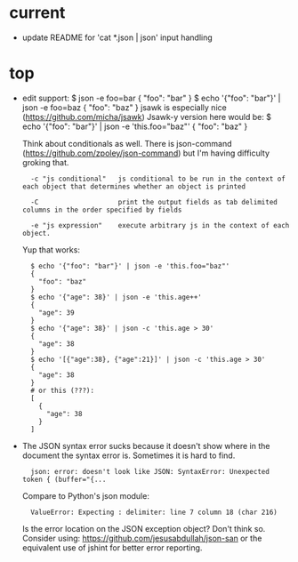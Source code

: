 # current

- update README for 'cat *.json | json' input handling

  

# top

- edit support:
    $ json -e foo=bar
    {
      "foo": "bar"
    }
    $ echo '{"foo": "bar"}' | json -e foo=baz
    {
      "foo": "baz"
    }
  jsawk is especially nice (https://github.com/micha/jsawk)
  Jsawk-y version here would be:
    $ echo '{"foo": "bar"}' | json -e 'this.foo="baz"'
    {
      "foo": "baz"
    }

  Think about conditionals as well. There is json-command
  (https://github.com/zpoley/json-command) but I'm having difficulty groking
  that.
    
        -c "js conditional"   js conditional to be run in the context of each object that determines whether an object is printed
    
        -C                    print the output fields as tab delimited columns in the order specified by fields
    
        -e "js expression"    execute arbitrary js in the context of each object.


    Yup that works:
    
        
        $ echo '{"foo": "bar"}' | json -e 'this.foo="baz"'
        {
          "foo": "baz"
        }
        $ echo '{"age": 38}' | json -e 'this.age++'
        {
          "age": 39
        }
        $ echo '{"age": 38}' | json -c 'this.age > 30'
        {
          "age": 38
        }
        $ echo '[{"age":38}, {"age":21}]' | json -c 'this.age > 30'
        {
          "age": 38
        }
        # or this (???):
        [
          {
            "age": 38
          }
        ]


- The JSON syntax error sucks because it doesn't show where in the document the syntax error is. Sometimes it is hard to find.

        json: error: doesn't look like JSON: SyntaxError: Unexpected token { (buffer="{...

  Compare to Python's json module:

        ValueError: Expecting : delimiter: line 7 column 18 (char 216)

  Is the error location on the JSON exception object? Don't think so.
  Consider using: https://github.com/jesusabdullah/json-san or the equivalent use of jshint
  for better error reporting.

